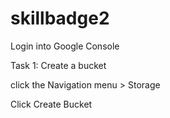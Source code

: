 # skillbadge2

Login into Google Console

Task 1: Create a bucket

click the Navigation menu > Storage

Click Create Bucket

